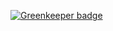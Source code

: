 
[![Greenkeeper badge](https://badges.greenkeeper.io/Leon-Arno/Contact-Manager-API.svg)](https://greenkeeper.io/)
